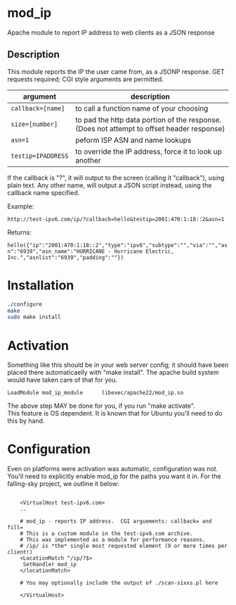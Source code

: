
# mod_ip

Apache module to report IP address to web clients as a JSON response

## Description

This module reports the IP the user came from, as a JSONP response.
GET requests required; CGI style arguments are permitted.

| argument           | description                                             |
|--------------------|---------------------------------------------------------|
| `callback=[name]`  | to call a function name of your choosing                |
| `size=[number]`    | to pad the http data portion of the response.  (Does not attempt to offset header response) |
| `asn=1`            | peform ISP ASN and name lookups                         |
| `testip=IPADDRESS` | to override the IP address, force it to look up another |

If the callback is "?", it will output to the screen (calling it "callback"),
using plain text.  Any other name, will output a JSON script instead,
using the callback name specified.

Example:

`http://test-ipv6.com/ip/?callback=hello&testip=2001:470:1:18::2&asn=1`

Returns:

`hello({"ip":"2001:470:1:18::2","type":"ipv6","subtype":"","via":"","asn":"6939","asn_name":"HURRICANE - Hurricane Electric, Inc.","asnlist":"6939","padding":""})`

# Installation

```Bash
./configure
make
sudo make install   
```

# Activation 

Something like this should be in your web server config; it should have been
placed there automaticaelly with "make install".  The apache build system
would have taken care of that for you.

```ApacheConfig
LoadModule mod_ip_module      libexec/apache22/mod_ip.so
```

The above step MAY be done for you, if you run "make activate".  
This feature is OS dependent.  It is known that for Ubuntu you'll need
to do this by hand.

# Configuration

Even on platforms were activation was automatic, configuration was not.
You'll need to explicitly enable mod_ip for the paths you want it in.
For the falling-sky project, we outline it below:

```ApacheConfig

    <VirtualHost test-ipv6.com>
    ..

    # mod_ip - reports IP address.  CGI arguements: callback= and fill=
    # This is a custom module in the test-ipv6.com archive.
    # This was implemented as a module for performance reasons.
    # /ip/ is *the* single most requested element (9 or more times per client!)
    <LocationMatch ^/ip/?$>
     SetHandler mod_ip
    </locationMatch>

    # You may optionally include the output of ./scan-sixxs.pl here

    </VirtualHost>
````


